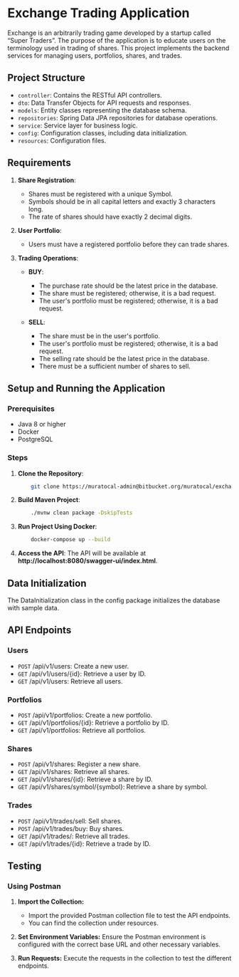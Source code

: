 # Exchange Trading Application

Exchange is an arbitrarily trading game developed by a startup called “Super Traders”. The purpose of the application is to educate users on the terminology used in trading of shares. This project implements the backend services for managing users, portfolios, shares, and trades.

## Project Structure

- `controller`: Contains the RESTful API controllers.
- `dto`: Data Transfer Objects for API requests and responses.
- `models`: Entity classes representing the database schema.
- `repositories`: Spring Data JPA repositories for database operations.
- `service`: Service layer for business logic.
- `config`: Configuration classes, including data initialization.
- `resources`: Configuration files.

## Requirements

1. **Share Registration**:

   - Shares must be registered with a unique Symbol.
   - Symbols should be in all capital letters and exactly 3 characters long.
   - The rate of shares should have exactly 2 decimal digits.

2. **User Portfolio**:

   - Users must have a registered portfolio before they can trade shares.

3. **Trading Operations**:

   - **BUY**:

     - The purchase rate should be the latest price in the database.
     - The share must be registered; otherwise, it is a bad request.
     - The user's portfolio must be registered; otherwise, it is a bad request.

   - **SELL**:
     - The share must be in the user's portfolio.
     - The user's portfolio must be registered; otherwise, it is a bad request.
     - The selling rate should be the latest price in the database.
     - There must be a sufficient number of shares to sell.

## Setup and Running the Application

### Prerequisites

- Java 8 or higher
- Docker
- PostgreSQL

### Steps

1. **Clone the Repository**:

   ```sh
       git clone https://muratocal-admin@bitbucket.org/muratocal/exchangegame.git
   ```

2. **Build Maven Project**:

   ```sh
       ./mvnw clean package -DskipTests
   ```

3. **Run Project Using Docker**:

   ```sh
       docker-compose up --build
   ```

4. **Access the API**:
   The API will be available at **http://localhost:8080/swagger-ui/index.html**.

## Data Initialization

The DataInitialization class in the config package initializes the database with sample data.

## API Endpoints

### Users

- `POST` /api/v1/users: Create a new user.
- `GET` /api/v1/users/{id}: Retrieve a user by ID.
- `GET` /api/v1/users: Retrieve all users.

### Portfolios

- `POST` /api/v1/portfolios: Create a new portfolio.
- `GET` /api/v1/portfolios/{id}: Retrieve a portfolio by ID.
- `GET` /api/v1/portfolios: Retrieve all portfolios.

### Shares

- `POST` /api/v1/shares: Register a new share.
- `GET` /api/v1/shares: Retrieve all shares.
- `GET` /api/v1/shares/{id}: Retrieve a share by ID.
- `GET` /api/v1/shares/symbol/{symbol}: Retrieve a share by symbol.

### Trades

- `POST` /api/v1/trades/sell: Sell shares.
- `POST` /api/v1/trades/buy: Buy shares.
- `GET` /api/v1/trades/: Retrieve all trades.
- `GET` /api/v1/trades/{id}: Retrieve a trade by ID.

## Testing

### Using Postman

1. **Import the Collection:**

   - Import the provided Postman collection file to test the API endpoints.
   - You can find the collection under resources.

2. **Set Environment Variables:** Ensure the Postman environment is configured with the correct base URL and other necessary variables.

3. **Run Requests:** Execute the requests in the collection to test the different endpoints.
